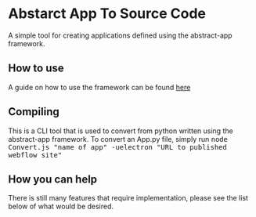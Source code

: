 # Abstarct App To Source Code
A simple tool for creating applications defined using the abstract-app framework.

## How to use
A guide on how to use the framework can be found <a href="./METHODS.md">here</a>

## Compiling
This is a CLI tool that is used to convert from python written using the abstract-app framework. To convert an App.py file, simply run <kbd>node Convert.js "name of app" -uelectron "URL to published webflow site"

## How you can help
There is still many features that require implementation, please see the list below of what would be desired.